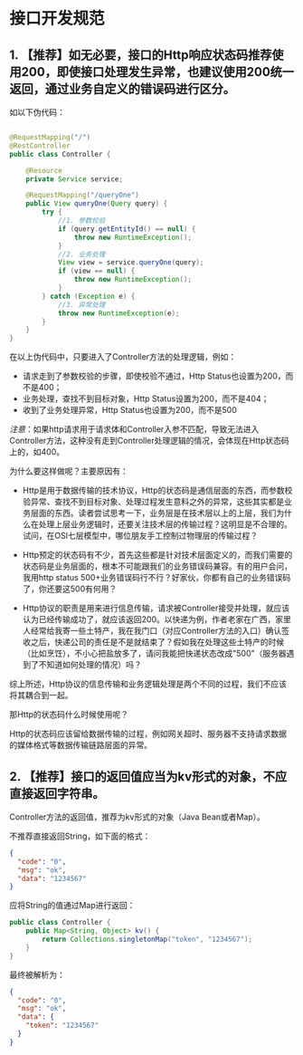 # 接口开发规范

## 1. 【推荐】如无必要，接口的Http响应状态码推荐使用200，即使接口处理发生异常，也建议使用200统一返回，通过业务自定义的错误码进行区分。

如以下伪代码：

```java

@RequestMapping("/")
@RestController
public class Controller {

    @Resource
    private Service service;

    @RequestMapping("/queryOne")
    public View queryOne(Query query) {
        try {
            //1. 参数校验
            if (query.getEntityId() == null) {
                throw new RuntimeException();
            }
            //2. 业务处理
            View view = service.queryOne(query);
            if (view == null) {
                throw new RuntimeException();
            }
        } catch (Exception e) {
            //3. 异常处理
            throw new RuntimeException(e);
        }
    }
}

```

在以上伪代码中，只要进入了Controller方法的处理逻辑，例如：

- 请求走到了参数校验的步骤，即使校验不通过，Http Status也设置为200，而不是400；
- 业务处理，查找不到目标对象，Http Status设置为200，而不是404；
- 收到了业务处理异常，Http Status也设置为200，而不是500

*注意*：如果http请求用于请求体和Controller入参不匹配，导致无法进入Controller方法，这种没有走到Controller处理逻辑的情况，会体现在Http状态码上的，如400。

为什么要这样做呢？主要原因有：

- Http是用于数据传输的技术协议，Http的状态码是通信层面的东西，而参数校验异常、查找不到目标对象、处理过程发生意料之外的异常，这些其实都是业务层面的东西。读者尝试思考一下，业务层是在技术层以上的上层，我们为什么在处理上层业务逻辑时，还要关注技术层的传输过程？这明显是不合理的。试问，在OSI七层模型中，哪位朋友手工控制过物理层的传输过程？

- Http预定的状态码有不少，首先这些都是针对技术层面定义的，而我们需要的状态码是业务层面的，根本不可能跟我们的业务错误码兼容。有的用户会问，我用http
  status 500+业务错误码行不行？好家伙，你都有自己的业务错误码了，你还要这500有何用？

- Http协议的职责是用来进行信息传输，请求被Controller接受并处理，就应该认为已经传输成功了，就应该返回200。以快递为例，作者老家在广西，家里人经常给我寄一些土特产，我在我门口（对应Controller方法的入口）确认签收之后，快递公司的责任是不是就结束了？假如我在处理这些土特产的时候（比如烹饪），不小心把盐放多了，请问我能把快递状态改成"500"（服务器遇到了不知道如何处理的情况）吗？

综上所述，Http协议的信息传输和业务逻辑处理是两个不同的过程，我们不应该将其耦合到一起。

那Http的状态码什么时候使用呢？

Http的状态码应该留给数据传输的过程，例如网关超时、服务器不支持请求数据的媒体格式等数据传输链路层面的异常。

## 2. 【推荐】接口的返回值应当为kv形式的对象，不应直接返回字符串。

Controller方法的返回值，推荐为kv形式的对象（Java Bean或者Map）。

不推荐直接返回String，如下面的格式：

```json
{
  "code": "0",
  "msg": "ok",
  "data": "1234567"
}
```

应将String的值通过Map进行返回：

```java
public class Controller {
    public Map<String, Object> kv() {
        return Collections.singletonMap("token", "1234567");
    }
}
```

最终被解析为：

```json
{
  "code": "0",
  "msg": "ok",
  "data": {
    "token": "1234567"
  }
}
```








